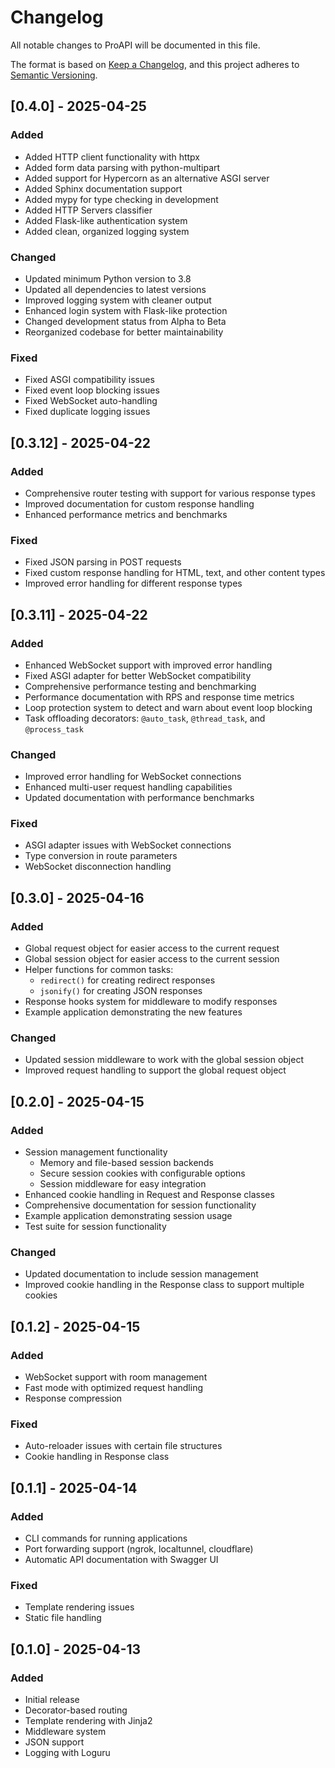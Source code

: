 # Changelog

All notable changes to ProAPI will be documented in this file.

The format is based on [Keep a Changelog](https://keepachangelog.com/en/1.0.0/),
and this project adheres to [Semantic Versioning](https://semver.org/spec/v2.0.0.html).

## [0.4.0] - 2025-04-25

### Added
- Added HTTP client functionality with httpx
- Added form data parsing with python-multipart
- Added support for Hypercorn as an alternative ASGI server
- Added Sphinx documentation support
- Added mypy for type checking in development
- Added HTTP Servers classifier
- Added Flask-like authentication system
- Added clean, organized logging system

### Changed
- Updated minimum Python version to 3.8
- Updated all dependencies to latest versions
- Improved logging system with cleaner output
- Enhanced login system with Flask-like protection
- Changed development status from Alpha to Beta
- Reorganized codebase for better maintainability

### Fixed
- Fixed ASGI compatibility issues
- Fixed event loop blocking issues
- Fixed WebSocket auto-handling
- Fixed duplicate logging issues

## [0.3.12] - 2025-04-22

### Added
- Comprehensive router testing with support for various response types
- Improved documentation for custom response handling
- Enhanced performance metrics and benchmarks

### Fixed
- Fixed JSON parsing in POST requests
- Fixed custom response handling for HTML, text, and other content types
- Improved error handling for different response types

## [0.3.11] - 2025-04-22

### Added
- Enhanced WebSocket support with improved error handling
- Fixed ASGI adapter for better WebSocket compatibility
- Comprehensive performance testing and benchmarking
- Performance documentation with RPS and response time metrics
- Loop protection system to detect and warn about event loop blocking
- Task offloading decorators: `@auto_task`, `@thread_task`, and `@process_task`

### Changed
- Improved error handling for WebSocket connections
- Enhanced multi-user request handling capabilities
- Updated documentation with performance benchmarks

### Fixed
- ASGI adapter issues with WebSocket connections
- Type conversion in route parameters
- WebSocket disconnection handling

## [0.3.0] - 2025-04-16

### Added
- Global request object for easier access to the current request
- Global session object for easier access to the current session
- Helper functions for common tasks:
  - `redirect()` for creating redirect responses
  - `jsonify()` for creating JSON responses
- Response hooks system for middleware to modify responses
- Example application demonstrating the new features

### Changed
- Updated session middleware to work with the global session object
- Improved request handling to support the global request object

## [0.2.0] - 2025-04-15

### Added
- Session management functionality
  - Memory and file-based session backends
  - Secure session cookies with configurable options
  - Session middleware for easy integration
- Enhanced cookie handling in Request and Response classes
- Comprehensive documentation for session functionality
- Example application demonstrating session usage
- Test suite for session functionality

### Changed
- Updated documentation to include session management
- Improved cookie handling in the Response class to support multiple cookies

## [0.1.2] - 2025-04-15

### Added
- WebSocket support with room management
- Fast mode with optimized request handling
- Response compression

### Fixed
- Auto-reloader issues with certain file structures
- Cookie handling in Response class

## [0.1.1] - 2025-04-14

### Added
- CLI commands for running applications
- Port forwarding support (ngrok, localtunnel, cloudflare)
- Automatic API documentation with Swagger UI

### Fixed
- Template rendering issues
- Static file handling

## [0.1.0] - 2025-04-13

### Added
- Initial release
- Decorator-based routing
- Template rendering with Jinja2
- Middleware system
- JSON support
- Logging with Loguru
